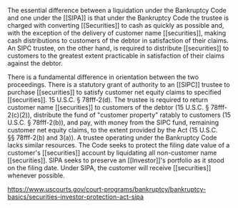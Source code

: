 
The essential difference between a liquidation under the Bankruptcy Code and one under the [[SIPA]] is that under the Bankruptcy Code the trustee is charged with converting [[Securities]] to cash as quickly as possible and, with the exception of the delivery of customer name [[securities]], making cash distributions to customers of the debtor in satisfaction of their claims. An SIPC trustee, on the other hand, is required to distribute [[securities]] to customers to the greatest extent practicable in satisfaction of their claims against the debtor.

There is a fundamental difference in orientation between the two proceedings. There is a statutory grant of authority to an [[SIPC]] trustee to purchase [[securities]] to satisfy customer net equity claims to specified [[securities]]. 15 U.S.C. § 78fff-2(d). The trustee is required to return customer name [[securities]] to customers of the debtor (15 U.S.C. § 78fff-2(c)(2)), distribute the fund of "customer property" ratably to customers (15 U.S.C. § 78fff-2(b)), and pay, with money from the SIPC fund, remaining customer net equity claims, to the extent provided by the Act (15 U.S.C. §§ 78fff-2(b) and 3(a)). A trustee operating under the Bankruptcy Code lacks similar resources. The Code seeks to protect the filing date value of a customer's [[securities]] account by liquidating all non-customer name [[securities]]. SIPA seeks to preserve an [[Investor]]'s portfolio as it stood on the filing date. Under SIPA, the customer will receive [[securities]] whenever possible.

https://www.uscourts.gov/court-programs/bankruptcy/bankruptcy-basics/securities-investor-protection-act-sipa